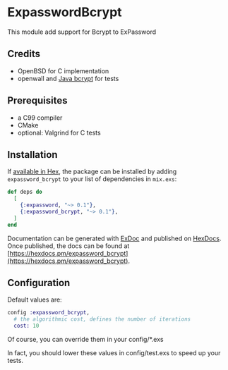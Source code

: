 # ExpasswordBcrypt

This module add support for Bcrypt to ExPassword

## Credits

* OpenBSD for C implementation
* openwall and [Java bcrypt](https://github.com/patrickfav/bcrypt) for tests

## Prerequisites

* a C99 compiler
* CMake
* optional: Valgrind for C tests

## Installation

If [available in Hex](https://hex.pm/docs/publish), the package can be installed by adding `expassword_bcrypt` to your list of dependencies in `mix.exs`:

```elixir
def deps do
  [
    {:expassword, "~> 0.1"},
    {:expassword_bcrypt, "~> 0.1"},
  ]
end
```

Documentation can be generated with [ExDoc](https://github.com/elixir-lang/ex_doc) and published on [HexDocs](https://hexdocs.pm). Once published, the docs can be found at [https://hexdocs.pm/expassword_bcrypt](https://hexdocs.pm/expassword_bcrypt).

## Configuration

Default values are:

```elixir
config :expassword_bcrypt,
  # the algorithmic cost, defines the number of iterations
  cost: 10
```

Of course, you can override them in your config/*.exs

In fact, you should lower these values in config/test.exs to speed up your tests.
